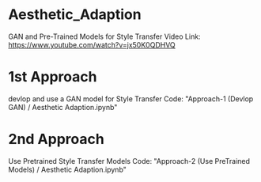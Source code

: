 # Aesthetic_Adaption
GAN and Pre-Trained Models for Style Transfer
Video Link: https://www.youtube.com/watch?v=jx50K0QDHVQ

# 1st Approach
devlop and use a GAN model for Style Transfer
Code: "Approach-1 (Devlop GAN) / Aesthetic Adaption.ipynb"


# 2nd Approach
Use Pretrained Style Transfer Models
Code: "Approach-2 (Use PreTrained Models) / Aesthetic Adaption.ipynb"
